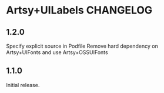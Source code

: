 # Artsy+UILabels CHANGELOG

## 1.2.0
Specify explicit source in Podfile
Remove hard dependency on Artsy+UIFonts and use Artsy+OSSUIFonts

## 1.1.0

Initial release.
